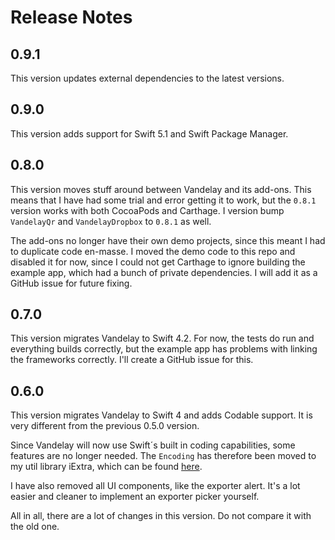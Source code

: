 # Release Notes


## 0.9.1

This version updates external dependencies to the latest versions.


## 0.9.0

This version adds support for Swift 5.1 and Swift Package Manager.


## 0.8.0

This version moves stuff around between Vandelay and its add-ons. This means that I have had some trial and error getting it to work, but the `0.8.1` version works with both CocoaPods and Carthage. I version bump `VandelayQr` and `VandelayDropbox` to `0.8.1` as well.

The add-ons no longer have their own demo projects, since this meant I had to duplicate code en-masse. I moved the demo code to this repo and disabled it for now, since I could not get Carthage to ignore building the example app, which had a bunch of private dependencies. I will add it as a GitHub issue for future fixing.


## 0.7.0

This version migrates Vandelay to Swift 4.2. For now, the tests do run and everything builds correctly, but the example app has problems with linking the frameworks correctly. I'll create a GitHub issue for this.


## 0.6.0

This version migrates Vandelay to Swift 4 and adds Codable support. It is very different from the previous 0.5.0 version.

Since Vandelay will now use Swift´s built in coding capabilities, some features are no longer needed. The `Encoding` has therefore been moved to my util library iExtra, which can be found [here](https://github.com/danielsaidi/iExtra).

I have also removed all UI components, like the exporter alert. It's a lot easier and cleaner to implement an exporter picker yourself.

All in all, there are a lot of changes in this version. Do not compare it with the old one.
